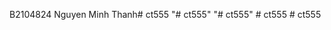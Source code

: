 B2104824 Nguyen Minh Thanh#   c t 5 5 5  
 "# ct555" 
"# ct555" 
#   c t 5 5 5  
 #   c t 5 5 5  
 